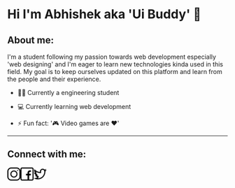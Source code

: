 # Hi I'm Abhishek aka 'Ui Buddy' 👋

## About me:

I'm a student following my passion towards web development especially 'web designing' and I'm eager to learn new technologies kinda used in this field. My goal is to keep ourselves updated on this platform and learn from the people and their experience. 

* 👨‍🎓 Currently a engineering student

* 💻 Currently learning web development

* ⚡ Fun fact: '🎮 Video games are ❤'
___

## Connect with me:

<a href="https://www.instagram.com/ui_buddy"><img src="instagram.png" height=30px width=30px alt="Instagram" align="left"/></a> 
<a href="https://www.facebook.com/ui_buddy"><img src="facebook.png" height=30px width=30px alt="Facebook" align="left"/></a>
<a href="https://www.twitter.com/@buddy_ui"><img src="twitter.png" height=30px width=30px alt="Twitter"/></a>
<!--
**abhishek-designs/abhishek-designs** is a ✨ _special_ ✨ repository because its `README.md` (this file) appears on your GitHub profile.

Here are some ideas to get you started:

- 🔭 I’m currently working on ...
- 🌱 I’m currently learning ...
- 👯 I’m looking to collaborate on ...
- 🤔 I’m looking for help with ...
- 💬 Ask me about ...
- 📫 How to reach me: ...
- 😄 Pronouns: ...
- ⚡ Fun fact: ...
-->
